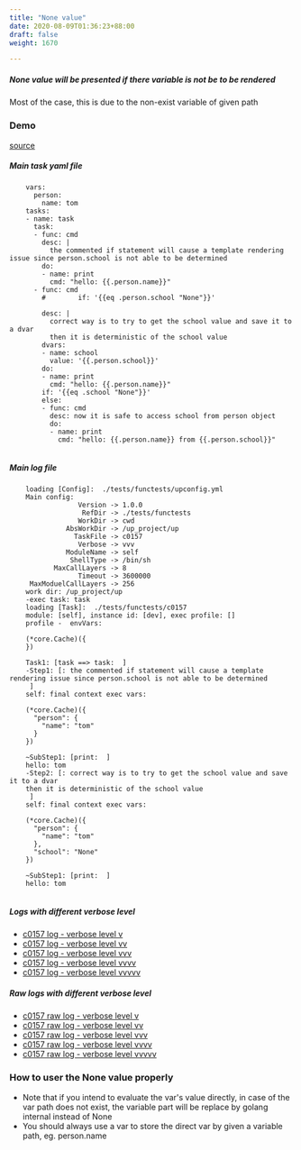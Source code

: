 ```yaml
---
title: "None value"
date: 2020-08-09T01:36:23+88:00
draft: false
weight: 1670

---
```


##### None value will be presented if there variable is not be to be rendered

Most of the case, this is due to the non-exist variable of given path


### Demo








[source](https://github.com/upcmd/up/blob/master/tests/functests/c0157.yml)

##### Main task yaml file
```
    vars:
      person:
        name: tom
    tasks:
    - name: task
      task:
      - func: cmd
        desc: |
          the commented if statement will cause a template rendering issue since person.school is not able to be determined
        do:
        - name: print
          cmd: "hello: {{.person.name}}"
      - func: cmd
        #        if: '{{eq .person.school "None"}}'
    
        desc: |
          correct way is to try to get the school value and save it to a dvar
          then it is deterministic of the school value
        dvars:
        - name: school
          value: '{{.person.school}}'
        do:
        - name: print
          cmd: "hello: {{.person.name}}"
        if: '{{eq .school "None"}}'
        else:
        - func: cmd
          desc: now it is safe to access school from person object
          do:
          - name: print
            cmd: "hello: {{.person.name}} from {{.person.school}}"
    
```
##### Main log file
```
    loading [Config]:  ./tests/functests/upconfig.yml
    Main config:
                 Version -> 1.0.0
                  RefDir -> ./tests/functests
                 WorkDir -> cwd
              AbsWorkDir -> /up_project/up
                TaskFile -> c0157
                 Verbose -> vvv
              ModuleName -> self
               ShellType -> /bin/sh
           MaxCallLayers -> 8
                 Timeout -> 3600000
     MaxModuelCallLayers -> 256
    work dir: /up_project/up
    -exec task: task
    loading [Task]:  ./tests/functests/c0157
    module: [self], instance id: [dev], exec profile: []
    profile -  envVars:
    
    (*core.Cache)({
    })
    
    Task1: [task ==> task:  ]
    -Step1: [: the commented if statement will cause a template rendering issue since person.school is not able to be determined
     ]
    self: final context exec vars:
    
    (*core.Cache)({
      "person": {
        "name": "tom"
      }
    })
    
    ~SubStep1: [print:  ]
    hello: tom
    -Step2: [: correct way is to try to get the school value and save it to a dvar
    then it is deterministic of the school value
     ]
    self: final context exec vars:
    
    (*core.Cache)({
      "person": {
        "name": "tom"
      },
      "school": "None"
    })
    
    ~SubStep1: [print:  ]
    hello: tom
    
```


##### Logs with different verbose level
* [c0157 log - verbose level v](../../logs/c0157_v)
* [c0157 log - verbose level vv](../../logs/c0157_vv)
* [c0157 log - verbose level vvv](../../logs/c0157_vvvv)
* [c0157 log - verbose level vvvv](../../logs/c0157_vvvv)
* [c0157 log - verbose level vvvvv](../../logs/c0157_vvvvv)

##### Raw logs with different verbose level
* [c0157 raw log - verbose level v](../../reflogs/c0157_v.log)
* [c0157 raw log - verbose level vv](../../reflogs/c0157_vv.log)
* [c0157 raw log - verbose level vvv](../../reflogs/c0157_vvv.log)
* [c0157 raw log - verbose level vvvv](../../reflogs/c0157_vvvv.log)
* [c0157 raw log - verbose level vvvvv](../../reflogs/c0157_vvvvv.log)







### How to user the None value properly


* Note that if you intend to evaluate the var's value directly, in case of the var path does not exist, the variable part will be  replace by golang internal <no value> instead of None
* You should always use a var to store the direct var by given a variable path, eg. person.name











